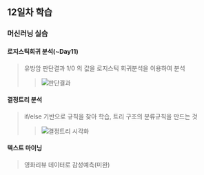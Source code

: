 ## 12일차 학습

### 머신러닝 실습

#### 로지스틱회귀 분석(~Day11)
> 유방암 판단결과 1/0 의 값을 로지스틱 회귀분석을 이용하여 분석
>> ![판단결과](https://github.com/king-dong-gun/python_bigdata_analyze/assets/160683545/4cde1f15-1ab6-442d-b4a5-30690cd904ff)

#### 결정트리 분석
> if/else 기반으로 규칙을 찾아 학습, 트리 구조의 분류규칙을 만드는 것
>> ![결정트리 시각화](https://github.com/king-dong-gun/python_bigdata_analyze/assets/160683545/55fd2ec7-14ea-4f14-ab76-77e3789f1cb5)
#### 텍스트 마이닝
> 영화리뷰 데이터로 감성예측(미완)


